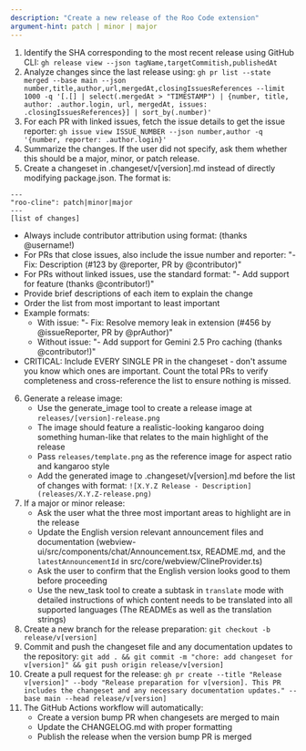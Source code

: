 ```yaml
---
description: "Create a new release of the Roo Code extension"
argument-hint: patch | minor | major
---
```


1. Identify the SHA corresponding to the most recent release using GitHub CLI: `gh release view --json tagName,targetCommitish,publishedAt`
2. Analyze changes since the last release using: `gh pr list --state merged --base main --json number,title,author,url,mergedAt,closingIssuesReferences --limit 1000 -q '[.[] | select(.mergedAt > "TIMESTAMP") | {number, title, author: .author.login, url, mergedAt, issues: .closingIssuesReferences}] | sort_by(.number)'`
3. For each PR with linked issues, fetch the issue details to get the issue reporter: `gh issue view ISSUE_NUMBER --json number,author -q '{number, reporter: .author.login}'`
4. Summarize the changes. If the user did not specify, ask them whether this should be a major, minor, or patch release.
5. Create a changeset in .changeset/v[version].md instead of directly modifying package.json. The format is:

```
---
"roo-cline": patch|minor|major
---
[list of changes]
```

- Always include contributor attribution using format: (thanks @username!)
- For PRs that close issues, also include the issue number and reporter: "- Fix: Description (#123 by @reporter, PR by @contributor)"
- For PRs without linked issues, use the standard format: "- Add support for feature (thanks @contributor!)"
- Provide brief descriptions of each item to explain the change
- Order the list from most important to least important
- Example formats:
    - With issue: "- Fix: Resolve memory leak in extension (#456 by @issueReporter, PR by @prAuthor)"
    - Without issue: "- Add support for Gemini 2.5 Pro caching (thanks @contributor!)"
- CRITICAL: Include EVERY SINGLE PR in the changeset - don't assume you know which ones are important. Count the total PRs to verify completeness and cross-reference the list to ensure nothing is missed.

6. Generate a release image:
    - Use the generate_image tool to create a release image at `releases/[version]-release.png`
    - The image should feature a realistic-looking kangaroo doing something human-like that relates to the main highlight of the release
    - Pass `releases/template.png` as the reference image for aspect ratio and kangaroo style
    - Add the generated image to .changeset/v[version].md before the list of changes with format: `![X.Y.Z Release - Description](releases/X.Y.Z-release.png)`
7. If a major or minor release:
    - Ask the user what the three most important areas to highlight are in the release
    - Update the English version relevant announcement files and documentation (webview-ui/src/components/chat/Announcement.tsx, README.md, and the `latestAnnouncementId` in src/core/webview/ClineProvider.ts)
    - Ask the user to confirm that the English version looks good to them before proceeding
    - Use the new_task tool to create a subtask in `translate` mode with detailed instructions of which content needs to be translated into all supported languages (The READMEs as well as the translation strings)
8. Create a new branch for the release preparation: `git checkout -b release/v[version]`
9. Commit and push the changeset file and any documentation updates to the repository: `git add . && git commit -m "chore: add changeset for v[version]" && git push origin release/v[version]`
10. Create a pull request for the release: `gh pr create --title "Release v[version]" --body "Release preparation for v[version]. This PR includes the changeset and any necessary documentation updates." --base main --head release/v[version]`
11. The GitHub Actions workflow will automatically:
    - Create a version bump PR when changesets are merged to main
    - Update the CHANGELOG.md with proper formatting
    - Publish the release when the version bump PR is merged
